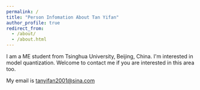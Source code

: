 ```yaml
---
permalink: /
title: "Person Infomation About Tan Yifan"
author_profile: true
redirect_from: 
  - /about/
  - /about.html
---
```


I am a ME student from Tsinghua University, Beijing, China. I'm interested in model quantization. Welcome to contact me if you are interested in this area too.

My email is tanyifan2001@sina.com
